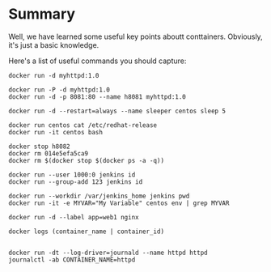 # Summary

Well, we have learned some useful key points aboutt conttainers. Obviously, it's just a basic knowledge.

Here's a list of useful commands you should capture:

```
docker run -d myhttpd:1.0

docker run -P -d myhttpd:1.0
docker run -d -p 8081:80 --name h8081 myhttpd:1.0

docker run -d --restart=always --name sleeper centos sleep 5

docker run centos cat /etc/redhat-release
docker run -it centos bash

docker stop h8082
docker rm 014e5efa5ca9
docker rm $(docker stop $(docker ps -a -q))

docker run --user 1000:0 jenkins id
docker run --group-add 123 jenkins id

docker run --workdir /var/jenkins_home jenkins pwd
docker run -it -e MYVAR="My Variable" centos env | grep MYVAR

docker run -d --label app=web1 nginx

docker logs (container_name | container_id)


docker run -dt --log-driver=journald --name httpd httpd
journalctl -ab CONTAINER_NAME=httpd
```
